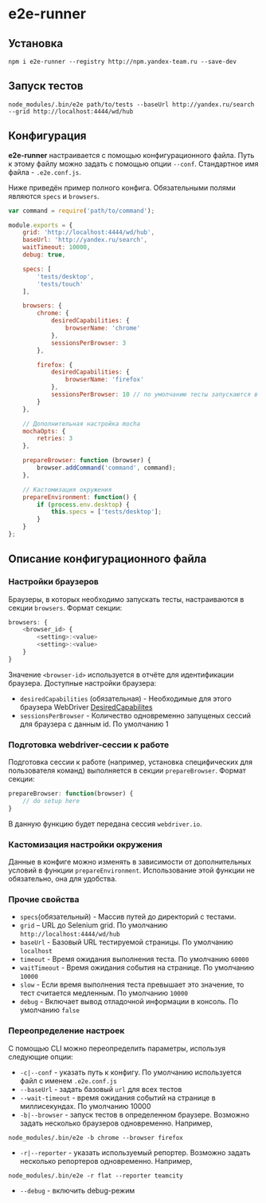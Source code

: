e2e-runner
===========

## Установка

```shell
npm i e2e-runner --registry http://npm.yandex-team.ru --save-dev
```

## Запуск тестов

```shell
node_modules/.bin/e2e path/to/tests --baseUrl http://yandex.ru/search --grid http://localhost:4444/wd/hub
```

## Конфигурация

**e2e-runner** настраивается с помощью конфигурационного файла. Путь к этому файлу можно задать с помощью опции `--conf`. Стандартное имя файла -  `.e2e.conf.js`.

Ниже приведён пример полного конфига. Обязательными полями являются `specs` и `browsers`.

```javascript
var command = require('path/to/command');

module.exports = {
    grid: 'http://localhost:4444/wd/hub',
    baseUrl: 'http://yandex.ru/search',
    waitTimeout: 10000,
    debug: true,

    specs: [
        'tests/desktop',
        'tests/touch'
    ],

    browsers: {
        chrome: {
            desiredCapabilities: {
                browserName: 'chrome'
            },
            sessionsPerBrowser: 3
        },

        firefox: {
            desiredCapabilities: {
                browserName: 'firefox'
            },
            sessionsPerBrowser: 10 // по умолчанию тесты запускаются в одной сессии
        }
    },

    // Дополнительная настройка mocha
    mochaOpts: {
        retries: 3
    },

    prepareBrowser: function (browser) {
        browser.addCommand('command', command);
    },

    // Кастомизация окружения
    prepareEnvironment: function() {
        if (process.env.desktop) {
            this.specs = ['tests/desktop'];
        }
    }
};
```

## Описание конфигурационного файла

### Настройки браузеров

Браузеры, в которых необходимо запускать тесты, настраиваются в секции `browsers`.
Формат секции:
```js
browsers: {
    <browser_id> {
        <setting>:<value>
        <setting>:<value>
    }
}
```
Значение `<browser-id>` используется в отчёте для идентификации браузера.
Доступные настройки браузера:

* `desiredCapabilities` (обязательная) - Необходимые для этого браузера WebDriver [DesiredCapabilites](https://github.com/SeleniumHQ/selenium/wiki/DesiredCapabilities)
* `sessionsPerBrowser` - Количество одновременно запущеных сессий для браузера с данным id. По умолчанию 1

### Подготовка webdriver-сессии к работе
Подготовка сессии к работе (например, установка специфических для пользователя команд) выполняется в секции `prepareBrowser`.
Формат секции:
```js
prepareBrowser: function(browser) {
    // do setup here
}
```

В данную функцию будет передана сессия `webdriver.io`.

### Кастомизация настройки окружения

Данные в конфиге можно изменять в зависимости от дополнительных условий в функции `prepareEnvironment`. Использование этой функции не обязательно, она для удобства.

### Прочие свойства

* `specs`(обязательный) - Массив путей до директорий с тестами.
* `grid` – URL до Selenium grid. По умолчанию `http://localhost:4444/wd/hub`
* `baseUrl` - Базовый URL тестируемой страницы. По умолчанию `localhost`
* `timeout` - Время ожидания выполнения теста. По умолчанию `60000`
* `waitTimeout` - Время ожидания события на странице. По умолчанию `10000`
* `slow` - Если время выполнения теста превышает это значение, то тест считается медленным. По умолчанию `10000`
* `debug` - Включает вывод отладочной информации в консоль. По умолчанию `false`

### Переопределение настроек

С помощью CLI можно переопределить параметры, используя следующие опции:

* `-c|--conf` - указать путь к конфигу. По умолчанию используется файл с именем `.e2e.conf.js`
* `--baseUrl` - задать базовый `url` для всех тестов
* `--wait-timeout` - время ожидания событий на странице в миллисекундах. По умолчанию 10000
* `-b|--browser` - запуск тестов в определенном браузере. Возможно задать несколько браузеров одновременно. Например,
```
node_modules/.bin/e2e -b chrome --browser firefox
```
* `-r|--reporter` - указать используемый репортер. Возможно задать несколько репортеров одновременно. Например,
```
node_modules/.bin/e2e -r flat --reporter teamcity
```
* `--debug` - включить debug-режим
